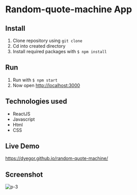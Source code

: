 # Random-quote-machine App


## Install
1. Clone repository using `git clone`
2. Cd into created directory
4. Install required packages with `$ npm install`

## Run
1. Run  with `$ npm start`
2. Now open [http://localhost:3000](http://localhost:3000)

## Technologies used
* ReactJS
* Javascript
* Html
* CSS

## Live Demo
https://dyegor.github.io/random-quote-machine/

## Screenshot

![p-3](https://user-images.githubusercontent.com/18030933/106836142-758f0b80-66fd-11eb-9ca8-899ee44efaac.jpg)

